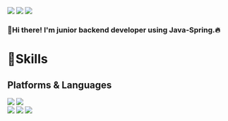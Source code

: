 <a href="https://www.instagram.com/min___51/" target="_blank"><img src="https://img.shields.io/badge/Instagram-E4405F?style=flat-square&logo=Instagram&logoColor=white"/></a>
<a href="https://james-dev.notion.site/James-dev-log-5a1ce9913449407983c075c669b5ff33" target="_blank"><img src="https://img.shields.io/badge/Notion-000000?style=flat-square&logo=Notion&logoColor=white"/></a>
<a href="mailto:minseok.jeong.james@gmail.com" target="_blank"><img src="https://img.shields.io/badge/minseok.jeong.james@gmail.com-EA4335?style=flat-square&logo=Gmail&logoColor=white"/></a>

### 👋Hi there! I'm junior backend developer using Java-Spring.🔥 

# 💪Skills
## Platforms & Languages
<a href="mailto:minseok.jeong.james@gmail.com" target="_blank"><img src="https://img.shields.io/badge/minseok.jeong.james@gmail.com-EA4335?style=flat-square&logo=Gmail&logoColor=white"/></a>
<a href="mailto:minseok.jeong.james@gmail.com" target="_blank"><img src="https://img.shields.io/badge/minseok.jeong.james@gmail.com-EA4335?style=flat-square&logo=Gmail&logoColor=white"/></a>
<br>
<a href="mailto:minseok.jeong.james@gmail.com" target="_blank"><img src="https://img.shields.io/badge/minseok.jeong.james@gmail.com-EA4335?style=flat-square&logo=Gmail&logoColor=white"/></a>
<a href="mailto:minseok.jeong.james@gmail.com" target="_blank"><img src="https://img.shields.io/badge/minseok.jeong.james@gmail.com-EA4335?style=flat-square&logo=Gmail&logoColor=white"/></a>
<a href="mailto:minseok.jeong.james@gmail.com" target="_blank"><img src="https://img.shields.io/badge/minseok.jeong.james@gmail.com-EA4335?style=flat-square&logo=Gmail&logoColor=white"/></a>

